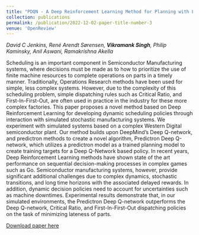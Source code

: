 ```yaml
---
title: "PDQN - A Deep Reinforcement Learning Method for Planning with Long Delays: Optimization of Manufacturing Dispatching"
collection: publications
permalink: /publication/2022-12-02-paper-title-number-3
venue: 'OpenReview'
---
```


_David C Jenkins, René Arendt Sørensen, **Vikramank Singh**, Philip Kaminsky, Anil Aswani, Ramakrishna Akella_

Scheduling is an important component in Semiconductor Manufacturing systems, where decisions must be made as to how to prioritize the use of finite machine resources to complete operations on parts in a timely manner. Traditionally, Operations Research methods have been used for simple, less complex systems. However, due to the complexity of this scheduling problem, simple dispatching rules such as Critical Ratio, and First-In-First-Out, are often used in practice in the industry for these more complex factories. This paper proposes a novel method based on Deep Reinforcement Learning for developing dynamic scheduling policies through interaction with simulated stochastic manufacturing systems. We experiment with simulated systems based on a complex Western Digital semiconductor plant. Our method builds upon DeepMind’s Deep Q-network, and predictron methods to create a novel algorithm, Predictron Deep Q-network, which utilizes a predictron model as a trained planning model to create training targets for a Deep Q-Network based policy. In recent years, Deep Reinforcement Learning methods have shown state of the art performance on sequential decision-making processes in complex games such as Go. Semiconductor manufacturing systems, however, provide significant additional challenges due to complex dynamics, stochastic transitions, and long time horizons with the associated delayed rewards. In addition, dynamic decision policies need to account for uncertainties such as machine downtimes. Experimental results demonstrate that, in our simulated environments, the Predictron Deep Q-network outperforms the Deep Q-network, Critical Ratio, and First-In-First-Out dispatching policies on the task of minimizing lateness of parts.

[Download paper here](https://openreview.net/forum?id=tge0BZv1Ay)